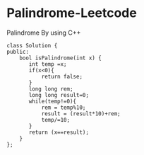 # Palindrome-Leetcode


Palindrome By using C++

    class Solution {
    public:
        bool isPalindrome(int x) {
           int temp =x;
           if(x<0){
               return false;
           }
           long long rem;
           long long result=0;
           while(temp!=0){
               rem = temp%10;
               result = (result*10)+rem;
               temp/=10;
           }
           return (x==result);
        }
    };

